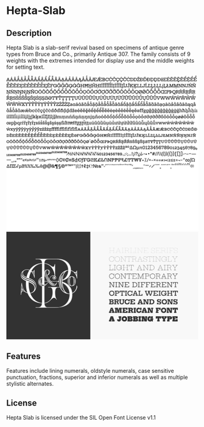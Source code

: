 # Hepta-Slab

## Description
Hepta Slab is a slab-serif revival based on specimens of antique genre types from Bruce and Co., primarily Antique 307. The family consists of 9 weights with the extremes intended for display use and the middle weights for setting text.

![Hepta Slab Waterfall](documentation/images/v0.008-charSet.svg)
![Character Set](documentation/images/v0.008-waterfall.svg)

## Features
Features include lining numerals, oldstyle numerals, case sensitive punctuation, fractions, superior and inferior numerals as well as multiple stylistic alternates.

## License
Hepta Slab is licensed under the SIL Open Font License v1.1

